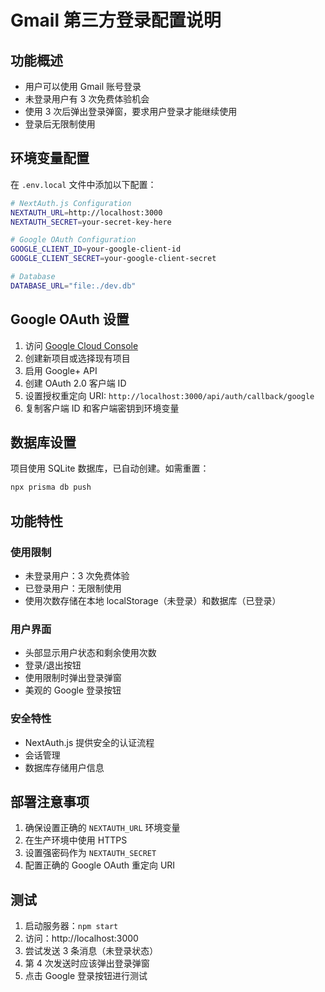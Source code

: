 # Gmail 第三方登录配置说明

## 功能概述
- 用户可以使用 Gmail 账号登录
- 未登录用户有 3 次免费体验机会
- 使用 3 次后弹出登录弹窗，要求用户登录才能继续使用
- 登录后无限制使用

## 环境变量配置

在 `.env.local` 文件中添加以下配置：

```bash
# NextAuth.js Configuration
NEXTAUTH_URL=http://localhost:3000
NEXTAUTH_SECRET=your-secret-key-here

# Google OAuth Configuration
GOOGLE_CLIENT_ID=your-google-client-id
GOOGLE_CLIENT_SECRET=your-google-client-secret

# Database
DATABASE_URL="file:./dev.db"
```

## Google OAuth 设置

1. 访问 [Google Cloud Console](https://console.cloud.google.com/)
2. 创建新项目或选择现有项目
3. 启用 Google+ API
4. 创建 OAuth 2.0 客户端 ID
5. 设置授权重定向 URI: `http://localhost:3000/api/auth/callback/google`
6. 复制客户端 ID 和客户端密钥到环境变量

## 数据库设置

项目使用 SQLite 数据库，已自动创建。如需重置：

```bash
npx prisma db push
```

## 功能特性

### 使用限制
- 未登录用户：3 次免费体验
- 已登录用户：无限制使用
- 使用次数存储在本地 localStorage（未登录）和数据库（已登录）

### 用户界面
- 头部显示用户状态和剩余使用次数
- 登录/退出按钮
- 使用限制时弹出登录弹窗
- 美观的 Google 登录按钮

### 安全特性
- NextAuth.js 提供安全的认证流程
- 会话管理
- 数据库存储用户信息

## 部署注意事项

1. 确保设置正确的 `NEXTAUTH_URL` 环境变量
2. 在生产环境中使用 HTTPS
3. 设置强密码作为 `NEXTAUTH_SECRET`
4. 配置正确的 Google OAuth 重定向 URI

## 测试

1. 启动服务器：`npm start`
2. 访问：http://localhost:3000
3. 尝试发送 3 条消息（未登录状态）
4. 第 4 次发送时应该弹出登录弹窗
5. 点击 Google 登录按钮进行测试

